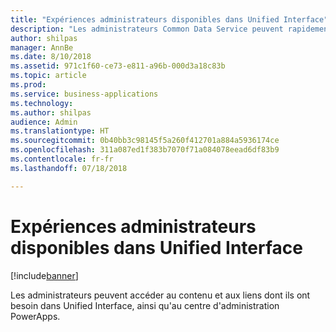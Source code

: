 ```yaml
---
title: "Expériences administrateurs disponibles dans Unified Interface"
description: "Les administrateurs Common Data Service peuvent rapidement accéder aux informations dans Unified Interface"
author: shilpas
manager: AnnBe
ms.date: 8/10/2018
ms.assetid: 971c1f60-ce73-e811-a96b-000d3a18c83b
ms.topic: article
ms.prod: 
ms.service: business-applications
ms.technology: 
ms.author: shilpas
audience: Admin
ms.translationtype: HT
ms.sourcegitcommit: 0b40bb3c98145f5a260f412701a884a5936174ce
ms.openlocfilehash: 311a087ed1f383b7070f71a084078eead6df83b9
ms.contentlocale: fr-fr
ms.lasthandoff: 07/18/2018

---
```

# <a name="admin-experiences-available-from-unified-interface"></a>Expériences administrateurs disponibles dans Unified Interface


[!include[banner](../../includes/banner.md)]

Les administrateurs peuvent accéder au contenu et aux liens dont ils ont besoin dans Unified Interface, ainsi qu'au centre d'administration PowerApps.

